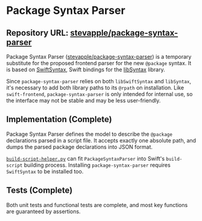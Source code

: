 # Package Syntax Parser

## Repository URL: [stevapple/package-syntax-parser](https://github.com/stevapple/package-syntax-parser)

Package Syntax Parser ([stevapple/package-syntax-parser](https://github.com/stevapple/package-syntax-parser)) is a temporary substitute for the proposed frontend parser for the new `@package` syntax.  It is based on [SwiftSyntax](https://github.com/apple/swift-syntax), Swift bindings for the [libSyntax](https://github.com/apple/swift/tree/main/lib/Syntax) library.

Since `package-syntax-parser` relies on both `libSwiftSyntax` and `libSyntax`, it's necessary to add both library paths to its `@rpath` on installation.  Like `swift-frontend`, `package-syntax-parser` is only intended for internal use, so the interface may not be stable and may be less user-friendly.

## Implementation (Complete)

Package Syntax Parser defines the model to describe the `@package` declarations parsed in a script file.  It accepts exactly one absolute path, and dumps the parsed package declarations into JSON format.

[`build-script-helper.py`](https://github.com/stevapple/package-syntax-parser/blob/main/build-script-helper.py) can fit `PackageSyntaxParser` into Swift's `build-script` building process.  Installing `package-syntax-parser` requires `SwiftSyntax` to be installed too.

## Tests (Complete)

Both unit tests and functional tests are complete, and most key functions are guaranteed by assertions.
